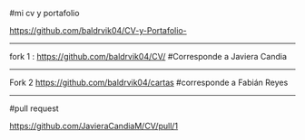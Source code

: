 #mi cv y portafolio


https://github.com/baldrvik04/CV-y-Portafolio-

___________________________________________________________

fork 1 : https://github.com/baldrvik04/CV/
    #Corresponde a Javiera Candia
___________________________________________________________
Fork 2 https://github.com/baldrvik04/cartas
#corresponde a Fabián Reyes

___________________________________________________________
#pull request 

https://github.com/JavieraCandiaM/CV/pull/1